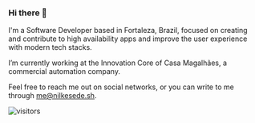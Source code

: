 ### Hi there 👋

I'm a Software Developer based in Fortaleza, Brazil, focused on creating and contribute to high availability apps and improve the user experience with modern tech stacks.

I’m currently working at the Innovation Core of Casa Magalhães, a commercial automation company.

Feel free to reach me out on social networks, or you can write to me through me@nilkesede.sh.

![visitors](https://visitors.nilkesede.vercel.app/api)
